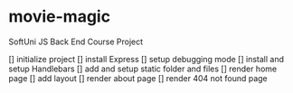 # movie-magic
SoftUni JS Back End Course Project

[] initialize project
[] install Express
[] setup debugging mode
[] install and setup Handlebars
[] add and setup static folder and files
[] render home page
[] add layout
[] render about page
[] render 404 not found page